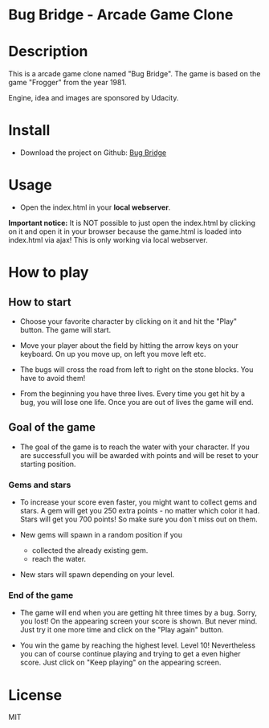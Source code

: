 Bug Bridge - Arcade Game Clone
===============================

# Description

This is a arcade game clone named "Bug Bridge". The game is based on the game "Frogger" from the year 1981.

Engine, idea and images are sponsored by Udacity.

# Install

- Download the project on Github: [Bug Bridge](https://github.com/kmarryo/bug_bridge)


# Usage
- Open the index.html in your **local webserver**.

**Important notice:** It is NOT possible to just open the index.html by clicking on it and open it in your browser because the game.html is loaded into index.html via ajax! This is only working via local webserver.

# How to play

## How to start

- Choose your favorite character by clicking on it and hit the "Play" button. The game will start.

- Move your player about the field by hitting the arrow keys on your keyboard. On up you move up, on left you move left etc.

- The bugs will cross the road from left to right on the stone blocks. You have to avoid them!

- From the beginning you have three lives. Every time you get hit by a bug, you will lose one life. Once you are out of lives the game will end.


## Goal of the game

- The goal of the game is to reach the water with your character. If you are successfull you will be awarded with points and will be reset to your starting position.

### Gems and stars

- To increase your score even faster, you might want to collect gems and stars. A gem will get you 250 extra points - no matter which color it had. Stars will get you 700 points! So make sure you don´t miss out on them.

- New gems will spawn in a random position if you
    - collected the already existing gem.
    - reach the water.

- New stars will spawn depending on your level.

### End of the game

- The game will end when you are getting hit three times by a bug. Sorry, you lost! On the appearing screen your score is shown. But never mind. Just try it one more time and click on the "Play again" button.

- You win the game by reaching the highest level. Level 10! Nevertheless you can of course continue playing and trying to get a even higher score. Just click on "Keep playing" on the appearing screen.

# License

MIT
